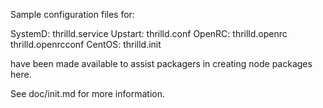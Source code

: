 Sample configuration files for:

SystemD: thrilld.service
Upstart: thrilld.conf
OpenRC:  thrilld.openrc
         thrilld.openrcconf
CentOS:  thrilld.init

have been made available to assist packagers in creating node packages here.

See doc/init.md for more information.
